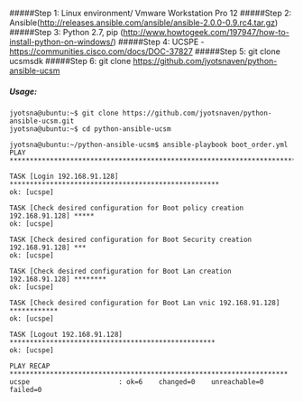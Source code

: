 #####Step 1: Linux environment/ Vmware Workstation Pro 12
#####Step 2: Ansible(http://releases.ansible.com/ansible/ansible-2.0.0-0.9.rc4.tar.gz)
#####Step 3: Python 2.7, pip (http://www.howtogeek.com/197947/how-to-install-python-on-windows/) 
#####Step 4: UCSPE -https://communities.cisco.com/docs/DOC-37827
#####Step 5: git clone ucsmsdk
#####Step 6: git clone https://github.com/jyotsnaven/python-ansible-ucsm


##### Usage:
```
jyotsna@ubuntu:~$ git clone https://github.com/jyotsnaven/python-ansible-ucsm.git
jyotsna@ubuntu:~$ cd python-ansible-ucsm 

jyotsna@ubuntu:~/python-ansible-ucsm$ ansible-playbook boot_order.yml 
PLAY ***************************************************************************

TASK [Login 192.168.91.128] ****************************************************
ok: [ucspe]

TASK [Check desired configuration for Boot policy creation 192.168.91.128] *****
ok: [ucspe]

TASK [Check desired configuration for Boot Security creation 192.168.91.128] ***
ok: [ucspe]

TASK [Check desired configuration for Boot Lan creation 192.168.91.128] ********
ok: [ucspe]

TASK [Check desired configuration for Boot Lan vnic 192.168.91.128] ************
ok: [ucspe]

TASK [Logout 192.168.91.128] ***************************************************
ok: [ucspe]

PLAY RECAP *********************************************************************
ucspe                      : ok=6    changed=0    unreachable=0    failed=0   

```

